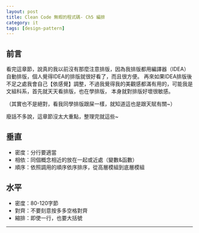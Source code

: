 ```yaml
---
layout: post
title: Clean Code 無暇的程式碼- Ch5 編排
category: it
tags: [design-pattern]
---
```


## 前言

看完這章節，說真的我以前沒有那麼注意排版，因為我排版都用編譯器（IDEA）自動排版，個人覺得IDEA的排版就很好看了，而且很方便。
再來如果IDEA排版後不足之處我會自己【依感覺】調整，不過我覺得我的美觀感都滿有用的，可能我是文組科系，首先就天天看排版，也在學排版，
本身就對排版好壞很敏感。

（其實也不是絕對，看我同學排版跟屎一樣，就知道這也是跟天賦有關~）

廢話不多說，這章節沒太大重點，整理完就這些~

## 垂直

- 密度：分行要適當
- 相依：同個概念相近的放在一起或近處（變數&函數）
- 順序：依照調用的順序依序排序，從高層模組到底層模組

## 水平

- 密度：80-120字節
- 對齊：不要刻意按多多空格對齊
- 縮排：即使一行，也要大括號

---
